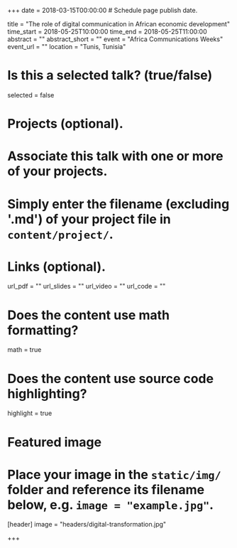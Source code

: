 +++
date = 2018-03-15T00:00:00  # Schedule page publish date.

title = "The role of digital communication in African economic development"
time_start = 2018-05-25T10:00:00
time_end = 2018-05-25T11:00:00
abstract = ""
abstract_short = ""
event = "Africa Communications Weeks"
event_url = ""
location = "Tunis, Tunisia"

# Is this a selected talk? (true/false)
selected = false

# Projects (optional).
#   Associate this talk with one or more of your projects.
#   Simply enter the filename (excluding '.md') of your project file in `content/project/`.

# Links (optional).
url_pdf = ""
url_slides = ""
url_video = ""
url_code = ""

# Does the content use math formatting?
math = true

# Does the content use source code highlighting?
highlight = true

# Featured image
# Place your image in the `static/img/` folder and reference its filename below, e.g. `image = "example.jpg"`.
[header]
image = "headers/digital-transformation.jpg"

+++

